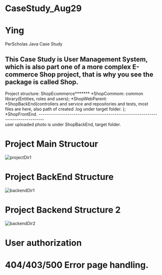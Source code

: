 # CaseStudy_Aug29
# Ying 
PerScholas Java Case Study

This Case Study is User Management System, which is also part one of a more complex E-commerce Shop project, that is why you see the package is called Shop.
---------------------------------------------------------------------------------
Project structure:
  ShopEcommerce******* 
      *ShopCommom: common library(Entities, roles and users);
      *ShopWebParent:
            *ShopBackEnd(controllers and service and repositories and tests, most files are here, also path of created .log under target folder. );
            *ShopFrontEnd.
             ---------------------------------------------------------------------------------                         
user uploaded photo is under ShopBackEnd, target folder.
# Project Main Structour         
![projectDir1](https://user-images.githubusercontent.com/56694905/130331238-dab03330-1c99-4ebb-9d27-378023f69967.PNG)

# Project BackEnd Structure
![backendDir1](https://user-images.githubusercontent.com/56694905/130331234-b5fbe246-e229-44a3-bf46-cd630a2bf362.PNG)

# Project Backend Structure 2
![backendDir2](https://user-images.githubusercontent.com/56694905/130331239-a7479dc5-bd26-4777-bf7f-f1073b59909d.PNG)

# User authorization
# 404/403/500 Error page handling.
                          
